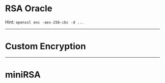 # RSA Oracle 

Hint: 
`openssl enc -aes-256-cbc -d ...`

---
# Custom Encryption 



---
# miniRSA 

